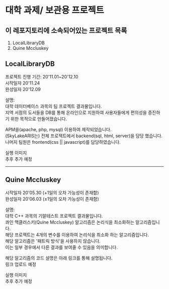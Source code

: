 # 대학 과제/ 보관용 프로젝트

## 이 레포지토리에 소속되어있는 프로젝트 목록
1. LocalLibraryDB
2. Quine Mccluskey


## LocalLibraryDB    
프로젝트 진행 기간: 20'11.01~20'12.10    
시작일자 20'11.24      
완성일자 20'12.09    
    
설명:    
대학 데이터베이스 과목의 팀 프로젝트 결과물입니다.    
지역 서점의 도서들을 DB를 통해 온라인으로 지원하여 사용자들에게 편의성을 증진하기 위한 목적으로 만들어졌습니다.   
    
APM을(apache, php, mysql) 이용하여 제작되었습니다.    
(SkyLakeARIS는) 전체 프로젝트에서 backend(sql, html, server)을 담당 했습니다.     
나머지 팀원은 frontend(css || javascript)를 담당하였습니다.          

실행 이미지    
추후 추가 예정    

----    

## Quine Mccluskey    
시작일자 20'05.30 (+1일의 오차 가능성이 존재함)     
완성일자 20'06.03 (±1일의 오차 가능성이 존재함)     

설명:   
대학 C++ 과목의 기말테스트 프로젝트 결과물입니다.    
콰인 맥클러스키(Quine Mccluskey) 알고리즘은 논리식을 최소화하는 알고리즘입니다.     
해당 프로젝트는 4개의 변수를 이용하여 논리식을 최소화 하는 알고리즘입니다.     
해당 알고리즘은 '패트릭 방식'을 사용하지 않습니다.    
이는 일부 경우에서 다른 결과를 보여줄 수 있음을 의미합니다.    
    
해당 알고리즘의 코드 설명은 아래 링크를 통해 설명됩니다.    
링크 업로드 예정    
    
실행 이미지     
추후 추가 예정   
